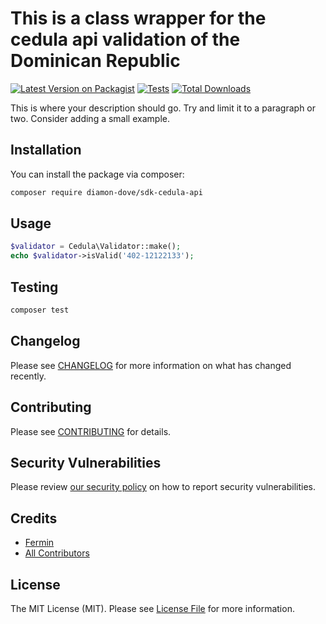 # This is a class wrapper for the cedula api validation of the Dominican Republic

[![Latest Version on Packagist](https://img.shields.io/packagist/v/diamon-dove/sdk-cedula-api.svg?style=flat-square)](https://packagist.org/packages/diamon-dove/sdk-cedula-api)
[![Tests](https://github.com/diamon-dove/sdk-cedula-api/actions/workflows/run-tests.yml/badge.svg?branch=main)](https://github.com/diamon-dove/sdk-cedula-api/actions/workflows/run-tests.yml)
[![Total Downloads](https://img.shields.io/packagist/dt/diamon-dove/sdk-cedula-api.svg?style=flat-square)](https://packagist.org/packages/diamon-dove/sdk-cedula-api)

This is where your description should go. Try and limit it to a paragraph or two. Consider adding a small example.

## Installation

You can install the package via composer:

```bash
composer require diamon-dove/sdk-cedula-api
```

## Usage

```php
$validator = Cedula\Validator::make();
echo $validator->isValid('402-12122133');
```

## Testing

```bash
composer test
```

## Changelog

Please see [CHANGELOG](CHANGELOG.md) for more information on what has changed recently.

## Contributing

Please see [CONTRIBUTING](https://github.com/spatie/.github/blob/main/CONTRIBUTING.md) for details.

## Security Vulnerabilities

Please review [our security policy](../../security/policy) on how to report security vulnerabilities.

## Credits

- [Fermin](https://github.com/masterfermin02)
- [All Contributors](../../contributors)

## License

The MIT License (MIT). Please see [License File](LICENSE.md) for more information.
